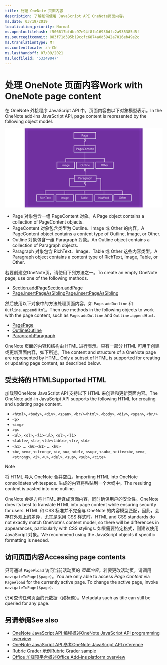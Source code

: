 ```yaml
---
title: 处理 OneNote 页面内容
description: 了解如何使用 JavaScript API OneNote页面内容。
ms.date: 03/19/2019
localization_priority: Normal
ms.openlocfilehash: f506617bfdbc97e94f8fb16930dfc2a935385d5f
ms.sourcegitcommit: 883f71d395b19ccfc6874a0d5942a7016eb49e2c
ms.translationtype: MT
ms.contentlocale: zh-CN
ms.lasthandoff: 07/09/2021
ms.locfileid: "53349047"
---
```

# <a name="work-with-onenote-page-content"></a><span data-ttu-id="7a1d8-103">处理 OneNote 页面内容</span><span class="sxs-lookup"><span data-stu-id="7a1d8-103">Work with OneNote page content</span></span>

<span data-ttu-id="7a1d8-104">在 OneNote 外接程序 JavaScript API 中，页面内容由以下对象模型表示。</span><span class="sxs-lookup"><span data-stu-id="7a1d8-104">In the OneNote add-ins JavaScript API, page content is represented by the following object model.</span></span>

  ![OneNote页面对象模型图。](../images/one-note-om-page.png)

- <span data-ttu-id="7a1d8-106">Page 对象包含一组 PageContent 对象。</span><span class="sxs-lookup"><span data-stu-id="7a1d8-106">A Page object contains a collection of PageContent objects.</span></span>
- <span data-ttu-id="7a1d8-107">PageContent 对象包含类型为 Outline、Image 或 Other 的内容。</span><span class="sxs-lookup"><span data-stu-id="7a1d8-107">A PageContent object contains a content type of Outline, Image, or Other.</span></span>
- <span data-ttu-id="7a1d8-108">Outline 对象包含一组 Paragraph 对象。</span><span class="sxs-lookup"><span data-stu-id="7a1d8-108">An Outline object contains a collection of Paragraph objects.</span></span>
- <span data-ttu-id="7a1d8-109">Paragraph 对象包含 RichText、Image、Table 或 Other 这些内容类型。</span><span class="sxs-lookup"><span data-stu-id="7a1d8-109">A Paragraph object contains a content type of RichText, Image, Table, or Other.</span></span>

<span data-ttu-id="7a1d8-110">若要创建空OneNote页，请使用下列方法之一。</span><span class="sxs-lookup"><span data-stu-id="7a1d8-110">To create an empty OneNote page, use one of the following methods.</span></span>

- [<span data-ttu-id="7a1d8-111">Section.addPage</span><span class="sxs-lookup"><span data-stu-id="7a1d8-111">Section.addPage</span></span>](/javascript/api/onenote/onenote.section#addpage-title-)
- [<span data-ttu-id="7a1d8-112">Page.insertPageAsSibling</span><span class="sxs-lookup"><span data-stu-id="7a1d8-112">Page.insertPageAsSibling</span></span>](/javascript/api/onenote/onenote.section#insertsectionassibling-location--title-)

<span data-ttu-id="7a1d8-113">然后使用以下对象中的方法处理页面内容，如 `Page.addOutline` 和 `Outline.appendHtml`。</span><span class="sxs-lookup"><span data-stu-id="7a1d8-113">Then use methods in the following objects to work with the page content, such as `Page.addOutline` and `Outline.appendHtml`.</span></span>

- [<span data-ttu-id="7a1d8-114">Page</span><span class="sxs-lookup"><span data-stu-id="7a1d8-114">Page</span></span>](/javascript/api/onenote/onenote.page)
- [<span data-ttu-id="7a1d8-115">Outline</span><span class="sxs-lookup"><span data-stu-id="7a1d8-115">Outline</span></span>](/javascript/api/onenote/onenote.outline)
- [<span data-ttu-id="7a1d8-116">Paragraph</span><span class="sxs-lookup"><span data-stu-id="7a1d8-116">Paragraph</span></span>](/javascript/api/onenote/onenote.paragraph)

<span data-ttu-id="7a1d8-p101">OneNote 页面的内容和结构由 HTML 进行表示。只有一部分 HTML 可用于创建或更新页面内容，如下所述。</span><span class="sxs-lookup"><span data-stu-id="7a1d8-p101">The content and structure of a OneNote page are represented by HTML. Only a subset of HTML is supported for creating or updating page content, as described below.</span></span>

## <a name="supported-html"></a><span data-ttu-id="7a1d8-119">受支持的 HTML</span><span class="sxs-lookup"><span data-stu-id="7a1d8-119">Supported HTML</span></span>

<span data-ttu-id="7a1d8-120">加载项OneNote JavaScript API 支持以下 HTML 来创建和更新页面内容。</span><span class="sxs-lookup"><span data-stu-id="7a1d8-120">The OneNote add-in JavaScript API supports the following HTML for creating and updating page content.</span></span>

- <span data-ttu-id="7a1d8-121">`<html>`, `<body>`, `<div>`, `<span>`, `<br/>`</span><span class="sxs-lookup"><span data-stu-id="7a1d8-121">`<html>`, `<body>`, `<div>`, `<span>`, `<br/>`</span></span>
- `<p>`
- `<img>`
- `<a>`
- <span data-ttu-id="7a1d8-122">`<ul>`, `<ol>`, `<li>`</span><span class="sxs-lookup"><span data-stu-id="7a1d8-122">`<ul>`, `<ol>`, `<li>`</span></span>
- <span data-ttu-id="7a1d8-123">`<table>`, `<tr>`, `<td>`</span><span class="sxs-lookup"><span data-stu-id="7a1d8-123">`<table>`, `<tr>`, `<td>`</span></span>
- <span data-ttu-id="7a1d8-124">`<h1>` ... `<h6>`</span><span class="sxs-lookup"><span data-stu-id="7a1d8-124">`<h1>` ... `<h6>`</span></span>
- <span data-ttu-id="7a1d8-125">`<b>`, `<em>`, `<strong>`, `<i>`, `<u>`, `<del>`, `<sup>`, `<sub>`, `<cite>`</span><span class="sxs-lookup"><span data-stu-id="7a1d8-125">`<b>`, `<em>`, `<strong>`, `<i>`, `<u>`, `<del>`, `<sup>`, `<sub>`, `<cite>`</span></span>

> [!NOTE]
> <span data-ttu-id="7a1d8-126">将 HTML 导入 OneNote 合并空白。</span><span class="sxs-lookup"><span data-stu-id="7a1d8-126">Importing HTML into OneNote consolidates whitespace.</span></span> <span data-ttu-id="7a1d8-127">生成的内容将粘贴到一个大纲中。</span><span class="sxs-lookup"><span data-stu-id="7a1d8-127">The resulting content is pasted into one outline.</span></span>

<span data-ttu-id="7a1d8-128">OneNote 会尽力将 HTML 翻译成页面内容，同时确保用户的安全性。</span><span class="sxs-lookup"><span data-stu-id="7a1d8-128">OneNote does its best to translate HTML into page content while ensuring security for users.</span></span> <span data-ttu-id="7a1d8-129">HTML 和 CSS 标准并不完全与 OneNote 的内容模型匹配，因此，会存在外观上的差异，尤其是采用 CSS 样式时。</span><span class="sxs-lookup"><span data-stu-id="7a1d8-129">HTML and CSS standards do not exactly match OneNote's content model, so there will be differences in appearances, particularly with CSS stylings.</span></span> <span data-ttu-id="7a1d8-130">如果需要特定格式，则建议使用 JavaScript 对象。</span><span class="sxs-lookup"><span data-stu-id="7a1d8-130">We recommend using the JavaScript objects if specific formatting is needed.</span></span>

## <a name="accessing-page-contents"></a><span data-ttu-id="7a1d8-131">访问页面内容</span><span class="sxs-lookup"><span data-stu-id="7a1d8-131">Accessing page contents</span></span>

<span data-ttu-id="7a1d8-p104">只可通过 `Page#load` 访问当前活动页的 *页面内容*。若要更改活动页，请调用 `navigateToPage($page)`。</span><span class="sxs-lookup"><span data-stu-id="7a1d8-p104">You are only able to access *Page Content* via `Page#load` for the currently active page. To change the active  page, invoke `navigateToPage($page)`.</span></span>

<span data-ttu-id="7a1d8-134">仍可查询任何页面的元数据（如标题）。</span><span class="sxs-lookup"><span data-stu-id="7a1d8-134">Metadata such as title can still be queried for any page.</span></span>

## <a name="see-also"></a><span data-ttu-id="7a1d8-135">另请参阅</span><span class="sxs-lookup"><span data-stu-id="7a1d8-135">See also</span></span>

- [<span data-ttu-id="7a1d8-136">OneNote JavaScript API 编程概述</span><span class="sxs-lookup"><span data-stu-id="7a1d8-136">OneNote JavaScript API programming overview</span></span>](onenote-add-ins-programming-overview.md)
- [<span data-ttu-id="7a1d8-137">OneNote JavaScript API 参考</span><span class="sxs-lookup"><span data-stu-id="7a1d8-137">OneNote JavaScript API reference</span></span>](../reference/overview/onenote-add-ins-javascript-reference.md)
- [<span data-ttu-id="7a1d8-138">Rubric Grader 示例</span><span class="sxs-lookup"><span data-stu-id="7a1d8-138">Rubric Grader sample</span></span>](https://github.com/OfficeDev/OneNote-Add-in-Rubric-Grader)
- [<span data-ttu-id="7a1d8-139">Office 加载项平台概述</span><span class="sxs-lookup"><span data-stu-id="7a1d8-139">Office Add-ins platform overview</span></span>](../overview/office-add-ins.md)
